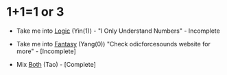 # 1+1=1 or 3

- Take me into [Logic](/docs/odicforcesounds/Tao/Yin/1/Logic/Logic.md) (Yin(1)) - "I Only Understand Numbers" - Incomplete
- Take me into [Fantasy](/docs/odicforcesounds/Tao/Yang/0/Fantasy/Fantasy.md) (Yang(0)) "Check odicforcesounds website for more" - [Incomplete]

- Mix [Both](/docs/odicforcesounds/Tao/Tao.md) (Tao) - [Complete]

